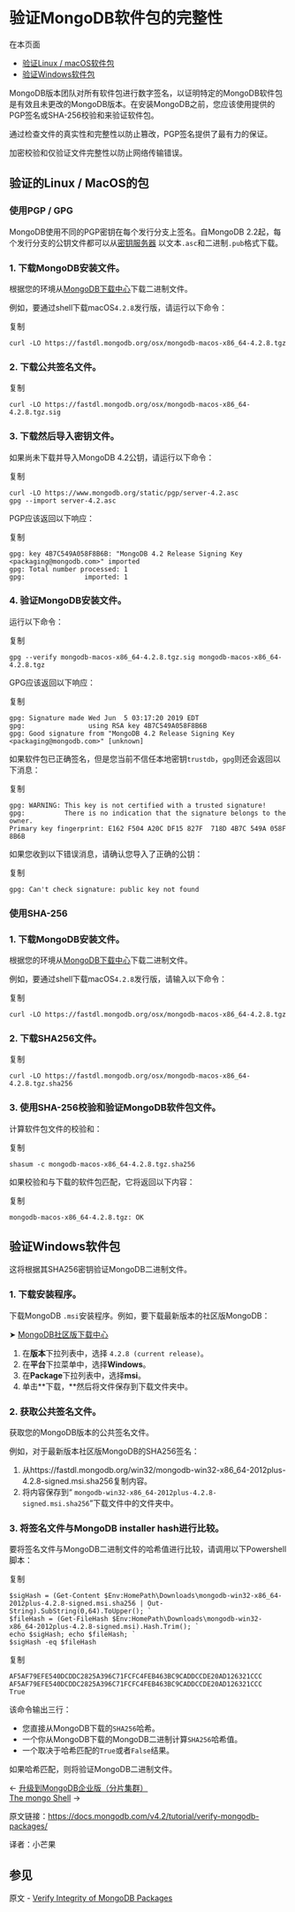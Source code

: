# 验证MongoDB软件包的完整性

在本页面

- [验证Linux / macOS软件包](https://docs.mongodb.com/v4.2/tutorial/verify-mongodb-packages/#verify-linux-macos-packages)
- [验证Windows软件包](https://docs.mongodb.com/v4.2/tutorial/verify-mongodb-packages/#verify-windows-packages)

MongoDB版本团队对所有软件包进行数字签名，以证明特定的MongoDB软件包是有效且未更改的MongoDB版本。在安装MongoDB之前，您应该使用提供的PGP签名或SHA-256校验和来验证软件包。

通过检查文件的真实性和完整性以防止篡改，PGP签名提供了最有力的保证。

加密校验和仅验证文件完整性以防止网络传输错误。



## 验证的Linux / MacOS的包

### 使用PGP / GPG 

MongoDB使用不同的PGP密钥在每个发行分支上签名。自MongoDB 2.2起，每个发行分支的公钥文件都可以从[密钥服务器](https://www.mongodb.org/static/pgp/) 以文本`.asc`和二进制`.pub`格式下载。



### 1. 下载MongoDB安装文件。

根据您的环境从[MongoDB下载中心](https://www.mongodb.com/try/download?tck=docs_server)下载二进制文件。

例如，要通过shell下载macOS`4.2.8`发行版，请运行以下命令：

复制

```
curl -LO https://fastdl.mongodb.org/osx/mongodb-macos-x86_64-4.2.8.tgz
```



### 2. 下载公共签名文件。

复制

```
curl -LO https://fastdl.mongodb.org/osx/mongodb-macos-x86_64-4.2.8.tgz.sig
```



### 3. 下载然后导入密钥文件。

如果尚未下载并导入MongoDB 4.2公钥，请运行以下命令：

复制

```
curl -LO https://www.mongodb.org/static/pgp/server-4.2.asc
gpg --import server-4.2.asc
```

PGP应该返回以下响应：

复制

```
gpg: key 4B7C549A058F8B6B: "MongoDB 4.2 Release Signing Key <packaging@mongodb.com>" imported
gpg: Total number processed: 1
gpg:               imported: 1
```



### 4. 验证MongoDB安装文件。

运行以下命令：

复制

```
gpg --verify mongodb-macos-x86_64-4.2.8.tgz.sig mongodb-macos-x86_64-4.2.8.tgz
```



GPG应该返回以下响应：

复制

```
gpg: Signature made Wed Jun  5 03:17:20 2019 EDT
gpg:                using RSA key 4B7C549A058F8B6B
gpg: Good signature from "MongoDB 4.2 Release Signing Key <packaging@mongodb.com>" [unknown]
```



如果软件包已正确签名，但是您当前不信任本地密钥`trustdb`，`gpg`则还会返回以下消息：

复制

```
gpg: WARNING: This key is not certified with a trusted signature!
gpg:          There is no indication that the signature belongs to the owner.
Primary key fingerprint: E162 F504 A20C DF15 827F  718D 4B7C 549A 058F 8B6B
```



如果您收到以下错误消息，请确认您导入了正确的公钥：

复制

```
gpg: Can't check signature: public key not found
```





### 使用SHA-256



### 1. 下载MongoDB安装文件。

根据您的环境从[MongoDB下载中心](https://www.mongodb.com/try/download?tck=docs_server)下载二进制文件。

例如，要通过shell下载macOS`4.2.8`发行版，请输入以下命令：

复制

```
curl -LO https://fastdl.mongodb.org/osx/mongodb-macos-x86_64-4.2.8.tgz
```



### 2. 下载SHA256文件。

复制

```
curl -LO https://fastdl.mongodb.org/osx/mongodb-macos-x86_64-4.2.8.tgz.sha256
```



### 3. 使用SHA-256校验和验证MongoDB软件包文件。

计算软件包文件的校验和：

复制

```
shasum -c mongodb-macos-x86_64-4.2.8.tgz.sha256
```

如果校验和与下载的软件包匹配，它将返回以下内容：

复制

```
mongodb-macos-x86_64-4.2.8.tgz: OK
```





## 验证Windows软件包

这将根据其SHA256密钥验证MongoDB二进制文件。



### 1. 下载安装程序。

下载MongoDB `.msi`安装程序。例如，要下载最新版本的社区版MongoDB：

➤ [MongoDB社区版下载中心](https://www.mongodb.com/try/download/community?tck=docs_server)

1. 在**版本**下拉列表中，选择 `4.2.8 (current release)`。
2. 在**平台**下拉菜单中，选择**Windows**。
3. 在**Package**下拉列表中，选择**msi**。
4. 单击**下载，**然后将文件保存到下载文件夹中。



### 2. 获取公共签名文件。

获取您的MongoDB版本的公共签名文件。

例如，对于最新版本社区版MongoDB的SHA256签名：

1. 从https://fastdl.mongodb.org/win32/mongodb-win32-x86_64-2012plus-4.2.8-signed.msi.sha256复制内容。
2. 将内容保存到“ `mongodb-win32-x86_64-2012plus-4.2.8-signed.msi.sha256`”下载文件中的文件夹中。



### 3. 将签名文件与MongoDB installer hash进行比较。

要将签名文件与MongoDB二进制文件的哈希值进行比较，请调用以下Powershell脚本：

复制

```
$sigHash = (Get-Content $Env:HomePath\Downloads\mongodb-win32-x86_64-2012plus-4.2.8-signed.msi.sha256 | Out-String).SubString(0,64).ToUpper(); `
$fileHash = (Get-FileHash $Env:HomePath\Downloads\mongodb-win32-x86_64-2012plus-4.2.8-signed.msi).Hash.Trim(); `
echo $sigHash; echo $fileHash; `
$sigHash -eq $fileHash
```

复制

```
AF5AF79EFE540DCDDC2825A396C71FCFC4FEB463BC9CADDCCDE20AD126321CCC
AF5AF79EFE540DCDDC2825A396C71FCFC4FEB463BC9CADDCCDE20AD126321CCC
True
```

该命令输出三行：

- 您直接从MongoDB下载的`SHA256`哈希。
- 一个你从MongoDB下载的MongoDB二进制计算`SHA256`哈希值。
- 一个取决于哈希匹配的`True`或者`False`结果。

如果哈希匹配，则将验证MongoDB二进制文件。



←  [升级到MongoDB企业版（分片集群）](https://docs.mongodb.com/v4.2/tutorial/upgrade-to-enterprise-sharded-cluster/)<br/>[The mongo Shell](https://docs.mongodb.com/v4.2/mongo/) →



原文链接：https://docs.mongodb.com/v4.2/tutorial/verify-mongodb-packages/

译者：小芒果


## 参见

原文 - [Verify Integrity of MongoDB Packages]( https://docs.mongodb.com/manual/tutorial/verify-mongodb-packages/ )

